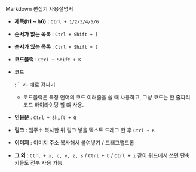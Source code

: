 Markdown  편집기 사용설명서

- **제목(h1 ~ h6)** : `Ctrl + 1/2/3/4/5/6`

- **순서가 없는 목록** : `Ctrl + Shift + [`

- **순서가 있는 목록** : `Ctrl + Shift + ]`

- **코드블럭** : `Ctrl + Shift + K`

- 코드

   

  : `` <- 얘로 감싸기

  - 코드블럭은 특정 언어의 코드 여러줄을 쓸 때 사용하고, 그냥 코드는 한 줄짜리 코드 하이라이팅 할 떄 사용.

- **인용문** : `Ctrl + Shift + Q`

- **링크** : 웹주소 복사한 뒤 링크 넣을 텍스트 드래그 한 후 `Ctrl + K`

- **이미지** : 이미지 주소 복사해서 붙여넣기 / 드래그앱드롭

- **그 외** : `Ctrl + x, c, v, z, s` / `Ctrl + b` / `Ctrl + i` 같이 워드에서 쓰던 단축키들도 전부 사용 가능.